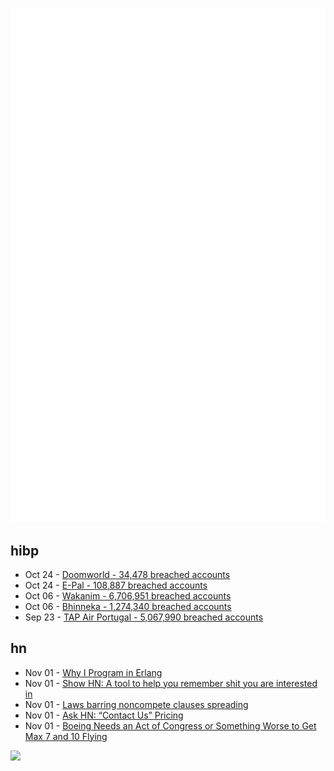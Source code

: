 ![Metrics](https://raw.githubusercontent.com/phixion/phixion/master/metrics.svg)

## hibp

<!--
for https://github.com/phixion/phixion/blob/main/.github/workflows/feeds.yml
-->
<!--START_SECTION:haveibeenpwnd-->
- Oct 24 - [Doomworld - 34,478 breached accounts](https://haveibeenpwned.com/PwnedWebsites#Doomworld)
- Oct 24 - [E-Pal - 108,887 breached accounts](https://haveibeenpwned.com/PwnedWebsites#EPal)
- Oct 06 - [Wakanim - 6,706,951 breached accounts](https://haveibeenpwned.com/PwnedWebsites#Wakanim)
- Oct 06 - [Bhinneka - 1,274,340 breached accounts](https://haveibeenpwned.com/PwnedWebsites#Bhinneka)
- Sep 23 - [TAP Air Portugal - 5,067,990 breached accounts](https://haveibeenpwned.com/PwnedWebsites#TAPAirPortugal)
<!--END_SECTION:haveibeenpwnd-->

## hn

<!--
for https://github.com/phixion/phixion/blob/main/.github/workflows/feeds.yml
-->
<!--START_SECTION:hn-->
- Nov 01 - [Why I Program in Erlang](https://www.evanmiller.org/why-i-program-in-erlang.html)
- Nov 01 - [Show HN: A tool to help you remember shit you are interested in](https://www.recall-app.com/)
- Nov 01 - [Laws barring noncompete clauses spreading](https://www.businessinsurance.com/article/20220901/NEWS06/912352002/Laws-barring-noncompete-clauses-spreading)
- Nov 01 - [Ask HN: “Contact Us” Pricing](https://news.ycombinator.com/item?id=33425443)
- Nov 01 - [Boeing Needs an Act of Congress or Something Worse to Get Max 7 and 10 Flying](https://crankyflier.com/2022/10/11/why-boeing-needs-an-act-of-congress-or-something-worse-to-get-the-max-7-and-10-aircraft-flying/)
<!--END_SECTION:hn-->

<!--
for https://yhype.me
-->
![](https://hit.yhype.me/github/profile?user_id=13013670)
